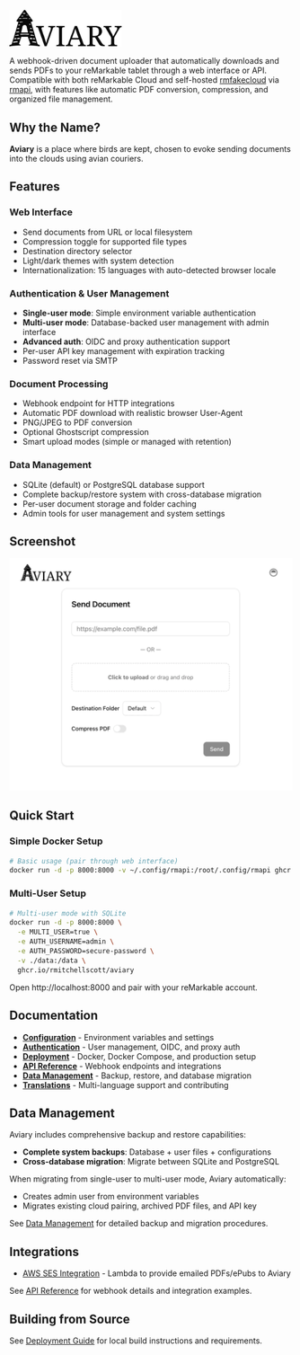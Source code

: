 <p align="left">
  <picture>
    <source
      srcset="assets/logo-dark.svg"
      media="(prefers-color-scheme: dark)"
    >
    <img
      src="assets/logo-light.svg"
      alt="Aviary Logo"
      width="200"
    >
  </picture>
</p>

A webhook-driven document uploader that automatically downloads and sends PDFs to your reMarkable tablet through a web interface or API. Compatible with both reMarkable Cloud and self-hosted [rmfakecloud](https://github.com/ddvk/rmfakecloud) via [rmapi](https://github.com/ddvk/rmapi), with features like automatic PDF conversion, compression, and organized file management.

## Why the Name?

**Aviary** is a place where birds are kept, chosen to evoke sending documents into the clouds using avian couriers.

## Features

### Web Interface
- Send documents from URL or local filesystem
- Compression toggle for supported file types
- Destination directory selector
- Light/dark themes with system detection
- Internationalization: 15 languages with auto-detected browser locale

### Authentication & User Management
- **Single-user mode**: Simple environment variable authentication
- **Multi-user mode**: Database-backed user management with admin interface
- **Advanced auth**: OIDC and proxy authentication support
- Per-user API key management with expiration tracking
- Password reset via SMTP

### Document Processing
- Webhook endpoint for HTTP integrations
- Automatic PDF download with realistic browser User-Agent
- PNG/JPEG to PDF conversion
- Optional Ghostscript compression
- Smart upload modes (simple or managed with retention)

### Data Management
- SQLite (default) or PostgreSQL database support
- Complete backup/restore system with cross-database migration
- Per-user document storage and folder caching
- Admin tools for user management and system settings

## Screenshot

  <picture>
    <source
      srcset="assets/screenshot-dark.webp"
      media="(prefers-color-scheme: dark)"
    >
    <img
      src="assets/screenshot-light.webp"
      alt="Aviary UI Screenshot"
    >
  </picture>

## Quick Start

### Simple Docker Setup
```bash
# Basic usage (pair through web interface)
docker run -d -p 8000:8000 -v ~/.config/rmapi:/root/.config/rmapi ghcr.io/rmitchellscott/aviary
```

### Multi-User Setup
```bash
# Multi-user mode with SQLite
docker run -d -p 8000:8000 \
  -e MULTI_USER=true \
  -e AUTH_USERNAME=admin \
  -e AUTH_PASSWORD=secure-password \
  -v ./data:/data \
  ghcr.io/rmitchellscott/aviary
```

Open http://localhost:8000 and pair with your reMarkable account.

## Documentation

- **[Configuration](CONFIGURATION.md)** - Environment variables and settings
- **[Authentication](AUTHENTICATION.md)** - User management, OIDC, and proxy auth
- **[Deployment](DEPLOYMENT.md)** - Docker, Docker Compose, and production setup
- **[API Reference](API.md)** - Webhook endpoints and integrations
- **[Data Management](DATA_MANAGEMENT.md)** - Backup, restore, and database migration
- **[Translations](TRANSLATIONS.md)** - Multi-language support and contributing

## Data Management

Aviary includes comprehensive backup and restore capabilities:

- **Complete system backups**: Database + user files + configurations
- **Cross-database migration**: Migrate between SQLite and PostgreSQL

When migrating from single-user to multi-user mode, Aviary automatically:
- Creates admin user from environment variables
- Migrates existing cloud pairing, archived PDF files, and API key

See [Data Management](DATA_MANAGEMENT.md) for detailed backup and migration procedures.


## Integrations

* [AWS SES Integration](https://github.com/rmitchellscott/aviary-integration-ses) - Lambda to provide emailed PDFs/ePubs to Aviary

See [API Reference](API.md) for webhook details and integration examples.

## Building from Source

See [Deployment Guide](DEPLOYMENT.md) for local build instructions and requirements.
